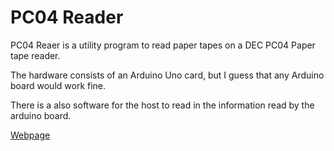 PC04 Reader
==========

PC04 Reaer is a utility program to read paper tapes on a DEC PC04 Paper tape reader.

The hardware consists of an Arduino Uno card, but I guess that any Arduino board would work fine.

There is a also software for the host to read in the information read by the arduino board.

[Webpage](http://www.datormuseum.se/reading-paper-tapes)

